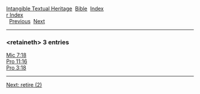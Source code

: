 [Intangible Textual Heritage](../../index)  [Bible](../index) 
[Index](index)   
[r Index](_r_)  
  [Previous](c09461)  [Next](c09463) 

------------------------------------------------------------------------

### &lt;retaineth&gt; 3 entries

[Mic 7:18](../kjv/mic007.htm#018)  
[Pro 11:16](../kjv/pro011.htm#016)  
[Pro 3:18](../kjv/pro003.htm#018)  

------------------------------------------------------------------------

[Next: retire (2)](c09463)
